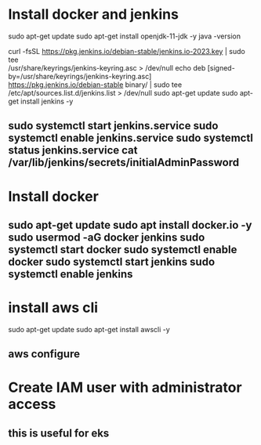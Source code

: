 # Install docker and jenkins
sudo apt-get update
sudo apt-get install openjdk-11-jdk -y
java -version

curl -fsSL https://pkg.jenkins.io/debian-stable/jenkins.io-2023.key | sudo tee \
  /usr/share/keyrings/jenkins-keyring.asc > /dev/null
echo deb [signed-by=/usr/share/keyrings/jenkins-keyring.asc] \
  https://pkg.jenkins.io/debian-stable binary/ | sudo tee \
  /etc/apt/sources.list.d/jenkins.list > /dev/null
sudo apt-get update
sudo apt-get install jenkins -y

sudo systemctl start jenkins.service
sudo systemctl enable jenkins.service
sudo systemctl status jenkins.service
cat /var/lib/jenkins/secrets/initialAdminPassword
------------------------------------------------------------
# Install docker
sudo apt-get update
sudo apt install docker.io -y
sudo usermod -aG docker jenkins
sudo systemctl start docker
sudo systemctl enable docker
sudo systemctl start jenkins
sudo systemctl enable jenkins
------------------------------------------------------------
# install aws cli
sudo apt-get update
sudo apt-get install awscli -y

aws configure   
------------------------------------------------------------
# Create IAM user with administrator access
## this is useful for eks 